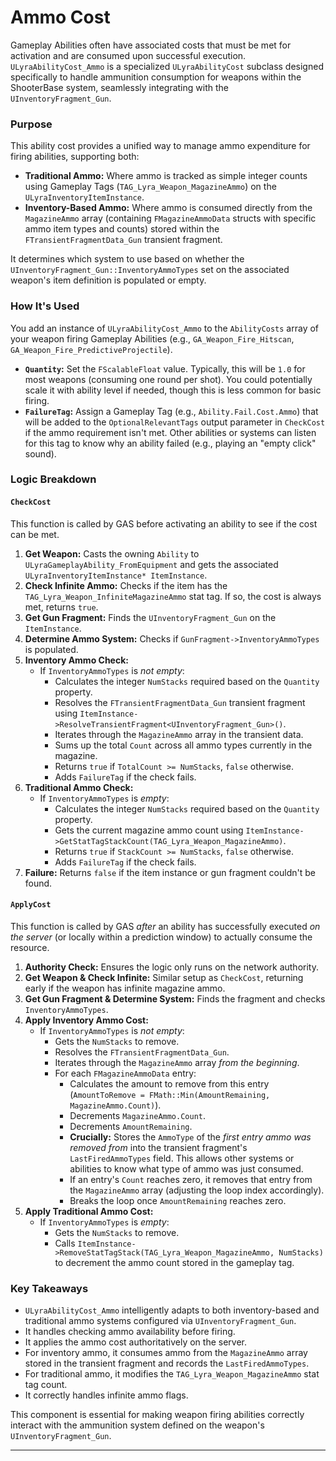 # Ammo Cost

Gameplay Abilities often have associated costs that must be met for activation and are consumed upon successful execution. `ULyraAbilityCost_Ammo` is a specialized `ULyraAbilityCost` subclass designed specifically to handle ammunition consumption for weapons within the ShooterBase system, seamlessly integrating with the `UInventoryFragment_Gun`.

### Purpose

This ability cost provides a unified way to manage ammo expenditure for firing abilities, supporting both:

* **Traditional Ammo:** Where ammo is tracked as simple integer counts using Gameplay Tags (`TAG_Lyra_Weapon_MagazineAmmo`) on the `ULyraInventoryItemInstance`.
* **Inventory-Based Ammo:** Where ammo is consumed directly from the `MagazineAmmo` array (containing `FMagazineAmmoData` structs with specific ammo item types and counts) stored within the `FTransientFragmentData_Gun` transient fragment.

It determines which system to use based on whether the `UInventoryFragment_Gun::InventoryAmmoTypes` set on the associated weapon's item definition is populated or empty.

### How It's Used

You add an instance of `ULyraAbilityCost_Ammo` to the `AbilityCosts` array of your weapon firing Gameplay Abilities (e.g., `GA_Weapon_Fire_Hitscan`, `GA_Weapon_Fire_PredictiveProjectile`).

* **`Quantity`:** Set the `FScalableFloat` value. Typically, this will be `1.0` for most weapons (consuming one round per shot). You could potentially scale it with ability level if needed, though this is less common for basic firing.
* **`FailureTag`:** Assign a Gameplay Tag (e.g., `Ability.Fail.Cost.Ammo`) that will be added to the `OptionalRelevantTags` output parameter in `CheckCost` if the ammo requirement isn't met. Other abilities or systems can listen for this tag to know why an ability failed (e.g., playing an "empty click" sound).

### Logic Breakdown

#### `CheckCost`

This function is called by GAS before activating an ability to see if the cost can be met.

1. **Get Weapon:** Casts the owning `Ability` to `ULyraGameplayAbility_FromEquipment` and gets the associated `ULyraInventoryItemInstance* ItemInstance`.
2. **Check Infinite Ammo:** Checks if the item has the `TAG_Lyra_Weapon_InfiniteMagazineAmmo` stat tag. If so, the cost is always met, returns `true`.
3. **Get Gun Fragment:** Finds the `UInventoryFragment_Gun` on the `ItemInstance`.
4. **Determine Ammo System:** Checks if `GunFragment->InventoryAmmoTypes` is populated.
5. **Inventory Ammo Check:**
   * If `InventoryAmmoTypes` is _not empty_:
     * Calculates the integer `NumStacks` required based on the `Quantity` property.
     * Resolves the `FTransientFragmentData_Gun` transient fragment using `ItemInstance->ResolveTransientFragment<UInventoryFragment_Gun>()`.
     * Iterates through the `MagazineAmmo` array in the transient data.
     * Sums up the total `Count` across all ammo types currently in the magazine.
     * Returns `true` if `TotalCount >= NumStacks`, `false` otherwise.
     * Adds `FailureTag` if the check fails.
6. **Traditional Ammo Check:**
   * If `InventoryAmmoTypes` is _empty_:
     * Calculates the integer `NumStacks` required based on the `Quantity` property.
     * Gets the current magazine ammo count using `ItemInstance->GetStatTagStackCount(TAG_Lyra_Weapon_MagazineAmmo)`.
     * Returns `true` if `StackCount >= NumStacks`, `false` otherwise.
     * Adds `FailureTag` if the check fails.
7. **Failure:** Returns `false` if the item instance or gun fragment couldn't be found.

#### `ApplyCost`

This function is called by GAS _after_ an ability has successfully executed _on the server_ (or locally within a prediction window) to actually consume the resource.

1. **Authority Check:** Ensures the logic only runs on the network authority.
2. **Get Weapon & Check Infinite:** Similar setup as `CheckCost`, returning early if the weapon has infinite magazine ammo.
3. **Get Gun Fragment & Determine System:** Finds the fragment and checks `InventoryAmmoTypes`.
4. **Apply Inventory Ammo Cost:**
   * If `InventoryAmmoTypes` is _not empty_:
     * Gets the `NumStacks` to remove.
     * Resolves the `FTransientFragmentData_Gun`.
     * Iterates through the `MagazineAmmo` array _from the beginning_.
     * For each `FMagazineAmmoData` entry:
       * Calculates the amount to remove from this entry (`AmountToRemove = FMath::Min(AmountRemaining, MagazineAmmo.Count)`).
       * Decrements `MagazineAmmo.Count`.
       * Decrements `AmountRemaining`.
       * **Crucially:** Stores the `AmmoType` of the _first entry ammo was removed from_ into the transient fragment's `LastFiredAmmoTypes` field. This allows other systems or abilities to know what type of ammo was just consumed.
       * If an entry's `Count` reaches zero, it removes that entry from the `MagazineAmmo` array (adjusting the loop index accordingly).
       * Breaks the loop once `AmountRemaining` reaches zero.
5. **Apply Traditional Ammo Cost:**
   * If `InventoryAmmoTypes` is _empty_:
     * Gets the `NumStacks` to remove.
     * Calls `ItemInstance->RemoveStatTagStack(TAG_Lyra_Weapon_MagazineAmmo, NumStacks)` to decrement the ammo count stored in the gameplay tag.

### Key Takeaways

* `ULyraAbilityCost_Ammo` intelligently adapts to both inventory-based and traditional ammo systems configured via `UInventoryFragment_Gun`.
* It handles checking ammo availability before firing.
* It applies the ammo cost authoritatively on the server.
* For inventory ammo, it consumes ammo from the `MagazineAmmo` array stored in the transient fragment and records the `LastFiredAmmoTypes`.
* For traditional ammo, it modifies the `TAG_Lyra_Weapon_MagazineAmmo` stat tag count.
* It correctly handles infinite ammo flags.

This component is essential for making weapon firing abilities correctly interact with the ammunition system defined on the weapon's `UInventoryFragment_Gun`.

***
